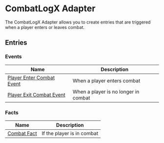 # CombatLogX Adapter
The CombatLogX Adapter allows you to create entries that are triggered when a player enters or leaves combat.

## Entries

### Events

| Name | Description |
| ---- | ----------- |
| [Player Enter Combat Event](CombatLogXAdapter/entries/events/on_player_enter_combat) | When a player enters combat |
| [Player Exit Combat Event](CombatLogXAdapter/entries/events/on_player_exit_combat) | When a player is no longer in combat |
### Facts

| Name | Description |
| ---- | ----------- |
| [Combat Fact](CombatLogXAdapter/entries/facts/combat_fact) | If the player is in combat |